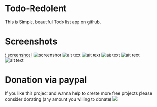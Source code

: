 # Todo-Redolent 
This is Simple, beautiful Todo list app on github.

# Screenshots
! [screenshot 1](https://imgur.com/XxhTDzm)
![screenshot ](https://imgur.com/B98vmjD)
![alt text](https://imgur.com/qBB9cWq)
![alt text](https://imgur.com/OgeY8Mj)
![alt text](https://imgur.com/ax5tukc)
![alt text](https://imgur.com/heQ5uWG)
![alt text](https://imgur.com/heQ5uWG)

# Donation via paypal
If you like this project and wanna help to create more free projects please consider donating (any amount you willing to donate)
[![](https://www.paypalobjects.com/en_US/i/btn/btn_donateCC_LG.gif)](https://paypal.me/Mazealpha?locale.x=en_GB)




